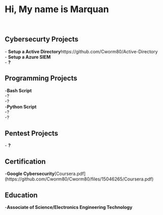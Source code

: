  <h1>Hi, My name is Marquan</h1><br>

<h2>Cybersecurty Projects</h2>
- <b> Setup a Active Directory</b>https://github.com/Cworm80/Active-Directory <br>
- <b> Setup a Azure SIEM </b> <br>
- <b>?</b>

<h2>Programming Projects</h2>
-<b>Bash Script</b> <br>
-?
<br>
-?
<br>
-<b>Python Script</b> <br>
-?
<br>
-?
<h2>Pentest Projects</h2>
- <b>?</b> <br>


<h2>Certification</h2>
-<b>Google Cybersecurity</b>[Coursera.pdf](https://github.com/Cworm80/Cworm80/files/15046265/Coursera.pdf)

<h2>Education</h2>
-<b>Associate of Science/Electronics Engineering Technology	</b>


